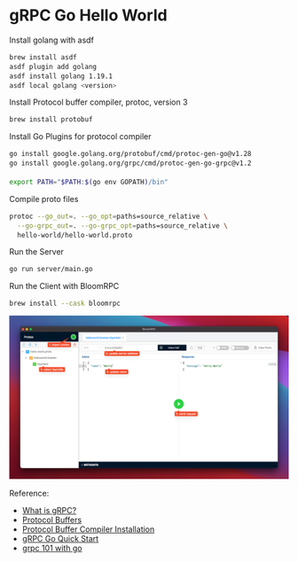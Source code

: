 # gRPC Go Hello World

Install golang with asdf

  ``` bash
  brew install asdf
  asdf plugin add golang
  asdf install golang 1.19.1
  asdf local golang <version>
  ```

Install Protocol buffer compiler, protoc, version 3

  ``` bash
  brew install protobuf
  ```

Install Go Plugins for protocol compiler

  ``` bash
  go install google.golang.org/protobuf/cmd/protoc-gen-go@v1.28
  go install google.golang.org/grpc/cmd/protoc-gen-go-grpc@v1.2

  export PATH="$PATH:$(go env GOPATH)/bin"
  ```

Compile proto files

  ``` bash
  protoc --go_out=. --go_opt=paths=source_relative \
    --go-grpc_out=. --go-grpc_opt=paths=source_relative \
    hello-world/hello-world.proto
  ```

Run the Server

  ``` bash
  go run server/main.go
  ```

Run the Client with BloomRPC

  ``` bash
  brew install --cask bloomrpc
  ```

  ![BloomRPC](./assets/BloomRPC.png)

Reference:
  - [What is gRPC?](https://grpc.io/docs/what-is-grpc/)
  - [Protocol Buffers](https://developers.google.com/protocol-buffers/docs/overview)
  - [Protocol Buffer Compiler Installation](https://grpc.io/docs/protoc-installation/)
  - [gRPC Go Quick Start](https://grpc.io/docs/languages/go/quickstart/)
  - [grpc 101 with go](https://engineering.teknasyon.com/grpc-101-with-go-6266d9dfdee2)
